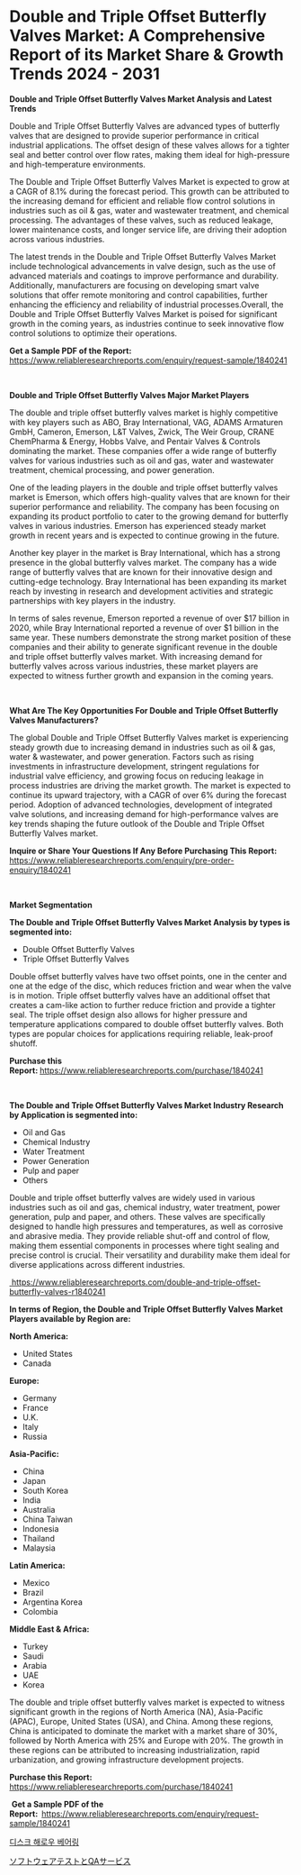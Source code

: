 <p><h1>Double and Triple Offset Butterfly Valves Market: A Comprehensive Report of its Market Share & Growth Trends 2024 - 2031</h1></p><p><strong>Double and Triple Offset Butterfly Valves Market Analysis and Latest Trends</strong></p>
<p><p>Double and Triple Offset Butterfly Valves are advanced types of butterfly valves that are designed to provide superior performance in critical industrial applications. The offset design of these valves allows for a tighter seal and better control over flow rates, making them ideal for high-pressure and high-temperature environments.</p><p>The Double and Triple Offset Butterfly Valves Market is expected to grow at a CAGR of 8.1% during the forecast period. This growth can be attributed to the increasing demand for efficient and reliable flow control solutions in industries such as oil & gas, water and wastewater treatment, and chemical processing. The advantages of these valves, such as reduced leakage, lower maintenance costs, and longer service life, are driving their adoption across various industries.</p><p>The latest trends in the Double and Triple Offset Butterfly Valves Market include technological advancements in valve design, such as the use of advanced materials and coatings to improve performance and durability. Additionally, manufacturers are focusing on developing smart valve solutions that offer remote monitoring and control capabilities, further enhancing the efficiency and reliability of industrial processes.Overall, the Double and Triple Offset Butterfly Valves Market is poised for significant growth in the coming years, as industries continue to seek innovative flow control solutions to optimize their operations.</p></p>
<p><strong>Get a Sample PDF of the Report:&nbsp;</strong> <a href="https://www.reliableresearchreports.com/enquiry/request-sample/1840241">https://www.reliableresearchreports.com/enquiry/request-sample/1840241</a></p>
<p>&nbsp;</p>
<p><strong>Double and Triple Offset Butterfly Valves Major Market Players</strong></p>
<p><p>The double and triple offset butterfly valves market is highly competitive with key players such as ABO, Bray International, VAG, ADAMS Armaturen GmbH, Cameron, Emerson, L&T Valves, Zwick, The Weir Group, CRANE ChemPharma & Energy, Hobbs Valve, and Pentair Valves & Controls dominating the market. These companies offer a wide range of butterfly valves for various industries such as oil and gas, water and wastewater treatment, chemical processing, and power generation.</p><p>One of the leading players in the double and triple offset butterfly valves market is Emerson, which offers high-quality valves that are known for their superior performance and reliability. The company has been focusing on expanding its product portfolio to cater to the growing demand for butterfly valves in various industries. Emerson has experienced steady market growth in recent years and is expected to continue growing in the future.</p><p>Another key player in the market is Bray International, which has a strong presence in the global butterfly valves market. The company has a wide range of butterfly valves that are known for their innovative design and cutting-edge technology. Bray International has been expanding its market reach by investing in research and development activities and strategic partnerships with key players in the industry.</p><p>In terms of sales revenue, Emerson reported a revenue of over $17 billion in 2020, while Bray International reported a revenue of over $1 billion in the same year. These numbers demonstrate the strong market position of these companies and their ability to generate significant revenue in the double and triple offset butterfly valves market. With increasing demand for butterfly valves across various industries, these market players are expected to witness further growth and expansion in the coming years.</p></p>
<p>&nbsp;</p>
<p><strong>What Are The Key Opportunities For Double and Triple Offset Butterfly Valves Manufacturers?</strong></p>
<p><p>The global Double and Triple Offset Butterfly Valves market is experiencing steady growth due to increasing demand in industries such as oil & gas, water & wastewater, and power generation. Factors such as rising investments in infrastructure development, stringent regulations for industrial valve efficiency, and growing focus on reducing leakage in process industries are driving the market growth. The market is expected to continue its upward trajectory, with a CAGR of over 6% during the forecast period. Adoption of advanced technologies, development of integrated valve solutions, and increasing demand for high-performance valves are key trends shaping the future outlook of the Double and Triple Offset Butterfly Valves market.</p></p>
<p><strong>Inquire or Share Your Questions If Any Before Purchasing This Report:</strong> <a href="https://www.reliableresearchreports.com/enquiry/pre-order-enquiry/1840241">https://www.reliableresearchreports.com/enquiry/pre-order-enquiry/1840241</a></p>
<p>&nbsp;</p>
<p><strong>Market Segmentation</strong></p>
<p><strong>The Double and Triple Offset Butterfly Valves Market Analysis by types is segmented into:</strong></p>
<p><ul><li>Double Offset Butterfly Valves</li><li>Triple Offset Butterfly Valves</li></ul></p>
<p><p>Double offset butterfly valves have two offset points, one in the center and one at the edge of the disc, which reduces friction and wear when the valve is in motion. Triple offset butterfly valves have an additional offset that creates a cam-like action to further reduce friction and provide a tighter seal. The triple offset design also allows for higher pressure and temperature applications compared to double offset butterfly valves. Both types are popular choices for applications requiring reliable, leak-proof shutoff.</p></p>
<p><strong>Purchase this Report:&nbsp;</strong><a href="https://www.reliableresearchreports.com/purchase/1840241">https://www.reliableresearchreports.com/purchase/1840241</a></p>
<p>&nbsp;</p>
<p><strong>The Double and Triple Offset Butterfly Valves Market Industry Research by Application is segmented into:</strong></p>
<p><ul><li>Oil and Gas</li><li>Chemical Industry</li><li>Water Treatment</li><li>Power Generation</li><li>Pulp and paper</li><li>Others</li></ul></p>
<p><p>Double and triple offset butterfly valves are widely used in various industries such as oil and gas, chemical industry, water treatment, power generation, pulp and paper, and others. These valves are specifically designed to handle high pressures and temperatures, as well as corrosive and abrasive media. They provide reliable shut-off and control of flow, making them essential components in processes where tight sealing and precise control is crucial. Their versatility and durability make them ideal for diverse applications across different industries.</p></p>
<p><a href="https://www.reliableresearchreports.com/double-and-triple-offset-butterfly-valves-r1840241">&nbsp;https://www.reliableresearchreports.com/double-and-triple-offset-butterfly-valves-r1840241</a></p>
<p><strong>In terms of Region, the Double and Triple Offset Butterfly Valves Market Players available by Region are:</strong></p>
<p>
    <p> <strong> North America: </strong>
        <ul>
            <li>United States</li>
            <li>Canada</li>
        </ul>
        </p> 
    <p> <strong> Europe: </strong>
        <ul>
            <li>Germany</li>
            <li>France</li>
            <li>U.K.</li>
            <li>Italy</li>
            <li>Russia</li>
        </ul>
        </p> 
    <p> <strong> Asia-Pacific: </strong>
        <ul>
            <li>China</li>
            <li>Japan</li>
            <li>South Korea</li>
            <li>India</li>
            <li>Australia</li>
            <li>China Taiwan</li>
            <li>Indonesia</li>
            <li>Thailand</li>
            <li>Malaysia</li>
        </ul>
        </p> 
    <p> <strong> Latin America: </strong>
        <ul>
            <li>Mexico</li>
            <li>Brazil</li>
            <li>Argentina Korea</li>
            <li>Colombia</li>
        </ul>
        </p> 
    <p> <strong> Middle East & Africa: </strong>
        <ul>
            <li>Turkey</li>
            <li>Saudi</li>
            <li>Arabia</li>
            <li>UAE</li>
            <li>Korea</li>
        </ul>
    </p>
    </p>
<p><p>The double and triple offset butterfly valves market is expected to witness significant growth in the regions of North America (NA), Asia-Pacific (APAC), Europe, United States (USA), and China. Among these regions, China is anticipated to dominate the market with a market share of 30%, followed by North America with 25% and Europe with 20%. The growth in these regions can be attributed to increasing industrialization, rapid urbanization, and growing infrastructure development projects.</p></p>
<p><strong>Purchase this Report: </strong><a href="https://www.reliableresearchreports.com/purchase/1840241">https://www.reliableresearchreports.com/purchase/1840241</a></p>
<p>&nbsp;<strong>Get a Sample PDF of the Report:&nbsp;&nbsp;</strong><a href="https://www.reliableresearchreports.com/enquiry/request-sample/1840241">https://www.reliableresearchreports.com/enquiry/request-sample/1840241</a></p>
<p><strong></strong></p>
<p><p><a href="https://github.com/sougarounis/Market-Research-Report-List-3/blob/main/171974239016.md">디스크 해로우 베어링</a></p><p><a href="https://github.com/oqoeusbvpadwjs08/Market-Research-Report-List-1/blob/main/556172642578.md">ソフトウェアテストとQAサービス</a></p></p>